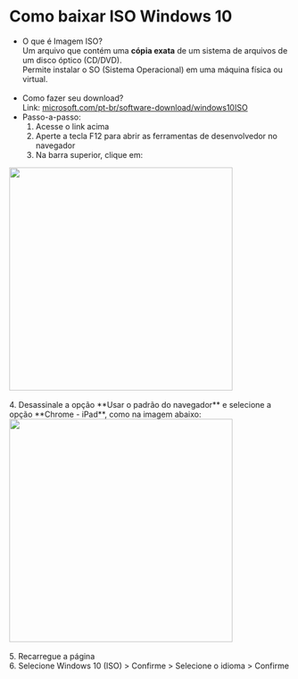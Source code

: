 # Como baixar ISO Windows 10

- O que é Imagem ISO?
  <br>
  Um arquivo que contém uma **cópia exata** de um sistema de arquivos de um disco óptico (CD/DVD).
  <br>
  Permite instalar o SO (Sistema Operacional) em uma máquina física ou virtual.  
  <br>
- Como fazer seu download?
  <br>
Link: [microsoft.com/pt-br/software-download/windows10ISO](https://www.microsoft.com/pt-br/software-download/windows10ISO)<br>
- Passo-a-passo:
  <br>
    1. Acesse o link acima
       <br>
    2. Aperte a tecla F12 para abrir as ferramentas de desenvolvedor no navegador
       <br>
    3. Na barra superior, clique em: 
       <br>
<img src="https://github.com/user-attachments/assets/02b67def-e345-45db-b76e-4f319dbc77ce" width="400" style="display: block; margin; auto;"> 
<br>
    4. Desassinale a opção **Usar o padrão do navegador** e selecione a opção **Chrome - iPad**, como na imagem abaixo: 
    <br>
<img src="https://github.com/user-attachments/assets/d18e8aa9-ec7c-4254-96c9-b03345dacac6" width="400" style="display: block; margin; auto;">
    <br>
    5. Recarregue a página
   <br>
    6. Selecione Windows 10 (ISO) > Confirme > Selecione o idioma > Confirme
